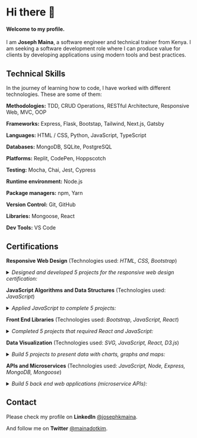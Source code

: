 # Hi there 👋

#### Welcome to my profile.

I am **Joseph Maina**, a software engineer and technical trainer from Kenya. I am seeking a software development role where I can produce value for clients by developing applications using modern tools and best practices.


## Technical Skills

In the journey of learning how to code, I have worked with different technologies. These are some of them:

**Methodologies:** TDD, CRUD Operations, RESTful Architecture, Responsive Web, MVC, OOP

**Frameworks:** Express, Flask, Bootstap, Tailwind, Next.js, Gatsby

**Languages:** HTML / CSS, Python, JavaScript, TypeScript

**Databases:** MongoDB, SQLite, PostgreSQL

**Platforms:** Replit, CodePen, Hoppscotch

**Testing:** Mocha, Chai, Jest, Cypress

**Runtime environment:** Node.js

**Package managers:** npm, Yarn

**Version Control:** Git, GitHub

**Libraries:** Mongoose, React

**Dev Tools:** VS Code


## Certifications

**Responsive Web Design** (Technologies used: _HTML, CSS, Bootstrap_)
<details>
 <summary><em>Designed and developed 5 projects for the responsive web design certification:</em></summary>
 <ul>
  <li>Tribute Page</li>
  <li>Survey Form</li>
  <li>Product Landing Page</li>
  <li>Technical Documentation Page</li>
  <li>Personal Portfolio Webpage</li>
 </ul>
</details>

**JavaScript Algorithms and Data Structures** (Technologies used: _JavaScript_)
<details>
 <summary><em>Applied JavaScript to complete 5 projects:</em></summary>
 <ul>
  <li>Palindrome Checker</li>
  <li>Roman Numeral Converter</li>
  <li>Caesar's Cipher</li>
  <li>Telephone Number Validator</li>
  <li>Cash Register</li>
 </ul>
</details>

**Front End Libraries** (Technologies used: _Bootstrap, JavaScript, React_)
<details>
 <summary><em>Completed 5 projects that required React and JavaScript:</em></summary>
 <ul>
  <li>Random Quote Machine</li>
  <li>Markdown Previewer</li>
  <li>Drum Machine</li>
  <li>JavaScript Calculator</li>
  <li>25 + 5 Clock</li>
 </ul>
</details>

**Data Visualization** (Technologies used: _SVG, JavaScript, React, D3.js_)
<details>
 <summary><em>Build 5 projects to present data with charts, graphs and maps:</em></summary>
 <ul>
  <li>Bar Chart</li>
  <li>Scatterplot Graph</li>
  <li>Heat Map</li>
  <li>Choropleth Map</li>
  <li>Treemap Diagram</li>
 </ul>
</details>

**APIs and Microservices** (Technologies used: _JavaScript, Node, Express, MongoDB, Mongoose_)
<details>
 <summary><em>Build 5 back end web applications (microservice APIs):</em></summary>
 <ul>
  <li>Timestamp Microservice</li>
  <li>Request Header Parser</li>
  <li>URL Shortener</li>
  <li>Exercise Tracker</li>
  <li>File Metadata Microservice</li>
 </ul>
</details>


## Contact

Please check my profile on **LinkedIn** [@josephkmaina](https://www.linkedin.com/in/josephkmaina/).

And follow me on **Twitter** [@mainadotkim](https://twitter.com/mainadotkim).

<!--
**jmkimani/jmkimani** is a ✨ _special_ ✨ repository because its `README.md` (this file) appears on your GitHub profile.

Here are some ideas to get you started:

- 🔭 I’m currently working on ...
- 🌱 I’m currently learning ...
- 👯 I’m looking to collaborate on ...
- 🤔 I’m looking for help with ...
- 💬 Ask me about ...
- 📫 How to reach me: ...
- 😄 Pronouns: ...
- ⚡ Fun fact: ...

![Twitter](https://user-images.githubusercontent.com/15126598/166483755-abb8dcbd-934d-440c-b65f-909226bcc78d.png)

![linkedin](https://user-images.githubusercontent.com/15126598/166483820-b413db1e-9d26-4a16-aa48-f495a00984d5.png)

<img src="https://raw.githubusercontent.com/github/explore/80688e429a7d4ef2fca1e82350fe8e3517d3494d/topics/react/react.png">

https://raw.githubusercontent.com/github/explore/80688e429a7d4ef2fca1e82350fe8e3517d3494d/topics/javascript/javascript.png

https://raw.githubusercontent.com/github/explore/80688e429a7d4ef2fca1e82350fe8e3517d3494d/topics/python/python.png

https://raw.githubusercontent.com/github/explore/80688e429a7d4ef2fca1e82350fe8e3517d3494d/topics/css/css.png

https://raw.githubusercontent.com/github/explore/80688e429a7d4ef2fca1e82350fe8e3517d3494d/topics/html/html.png

-->
